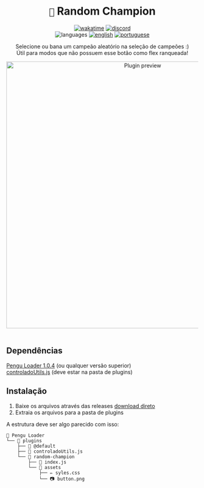 <div align="center">

# `🐧` Random Champion <br>

[![wakatime](https://wakatime.com/badge/github/controlado/random-champion.svg)](https://wakatime.com/@programador/projects/ltbeutnonj)
[![discord](https://img.shields.io/badge/Discord-%235865F2.svg?style=flat&logo=discord&logoColor=white&color=blue)](https://discordapp.com/users/854886148455399436) <br>
![languages](https://img.shields.io/badge/Documentation-gray)
[![english](https://img.shields.io/badge/-English-blue)](README.md)
[![portuguese](https://img.shields.io/badge/-Português%20Brasileiro-blue)](README.br.md)

Selecione ou bana um campeão aleatório na seleção de campeões :) <br>
Útil para modos que não possuem esse botão como flex ranqueada!

<img src="https://github.com/controlado/random-champion/assets/71716568/6a1c4cd4-ba8a-4a16-b749-89f1aa674ee2" width="700" alt="Plugin preview">

</div>
<br>

## Dependências

[Pengu Loader 1.0.4](https://github.com/PenguLoader/PenguLoader) (ou qualquer versão superior) <br>
[controladoUtils.js](https://github.com/controlado/pengu-plugins/blob/master/controladoUtils.js) (deve estar na pasta de plugins)

## Instalação

1. Baixe os arquivos através das releases [download direto](https://github.com/controlado/random-champion/releases/latest/download/random-champion.zip)
2. Extraia os arquivos para a pasta de plugins

A estrutura deve ser algo parecido com isso:

```
📂 Pengu Loader
└── 📂 plugins
    ├── 📂 @default
    ├── 📄 controladoUtils.js
    └── 📂 random-champion
        ├── 📄 index.js
        └── 📂 assets
            ├── ✏️ syles.css
            └── 📷 button.png
```
